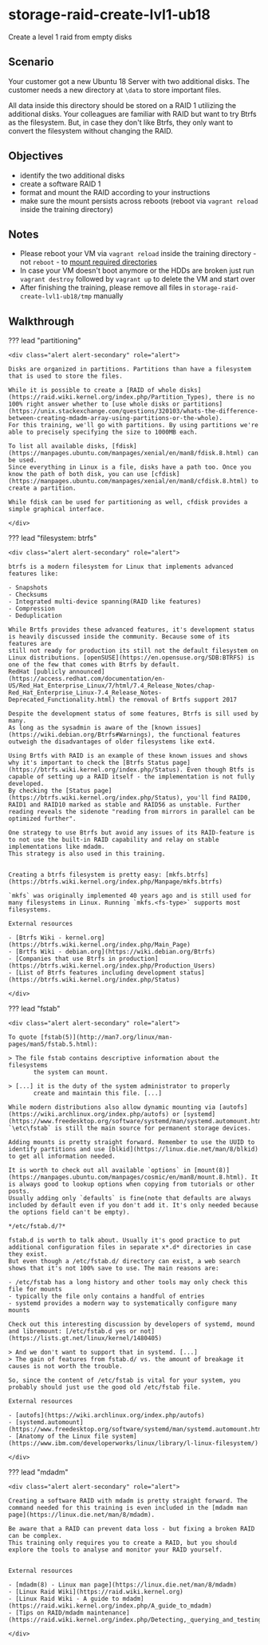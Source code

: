 <div class="jumbotron">
    <h1 class="display-4 text-left">storage-raid-create-lvl1-ub18</h1>
    <p class="lead text-left">Create a level 1 raid from empty disks</p>
</div>

<h2 class="display-4">Scenario</h2>

Your customer got a new Ubuntu 18 Server with two additional disks. The customer needs a new directory at `\data` to store important files. 

All data inside this directory should be stored on a RAID 1 utilizing the additional disks. Your colleagues are familiar with RAID but want to try Btrfs as the filesystem.
But, in case they don't like Btrfs, they only want to convert the filesystem without changing the RAID.

<h2 class="display-4">Objectives</h2>

- identify the two additional disks
- create a software RAID 1
- format and mount the RAID according to your instructions
- make sure the mount persists across reboots (reboot via `vagrant reload` inside the training directory)

<h2 class="display-4">Notes</h2>

- Please reboot your VM via `vagrant reload` inside the training directory - not `reboot` -  to [mount required directories](https://github.com/hashicorp/vagrant/issues/1845)
- In case your VM doesn't boot anymore or the HDDs are broken just run `vagrant destroy` followed by `vagrant up` to delete the VM and start over
- After finishing the training, please remove all files in `storage-raid-create-lvl1-ub18/tmp` manually

<h2 class="display-4">Walkthrough</h2>

??? lead "partitioning"

    <div class="alert alert-secondary" role="alert">

    Disks are organized in partitions. Partitions than have a filesystem that is used to store the files.
    
    While it is possible to create a [RAID of whole disks](https://raid.wiki.kernel.org/index.php/Partition_Types), there is no 100% right answer whether to [use whole disks or partitions](https://unix.stackexchange.com/questions/320103/whats-the-difference-between-creating-mdadm-array-using-partitions-or-the-whole). 
    For this training, we'll go with partitions. By using partitions we're able to precisely specifying the size to 1000MB each. 
    
    To list all available disks, [fdisk](https://manpages.ubuntu.com/manpages/xenial/en/man8/fdisk.8.html) can be used.
    Since everything in Linux is a file, disks have a path too. Once you know the path of both disk, you can use [cfdisk](https://manpages.ubuntu.com/manpages/xenial/en/man8/cfdisk.8.html) to create a partition.
    
    While fdisk can be used for partitioning as well, cfdisk provides a simple graphical interface.
    
    </div>
    
??? lead "filesystem: btrfs"
    
    <div class="alert alert-secondary" role="alert">

    btrfs is a modern filesystem for Linux that implements advanced features like:
    
    - Snapshots
    - Checksums
    - Integrated multi-device spanning(RAID like features)
    - Compression
    - Deduplication
    
    While Brtfs provides these advanced features, it's development status is heavily discussed inside the community. Because some of its features are
    still not ready for production its still not the default filesystem on Linux distributions. [openSUSE](https://en.opensuse.org/SDB:BTRFS) is one of the few that comes with Btrfs by default.
    RedHat [publicly announced](https://access.redhat.com/documentation/en-US/Red_Hat_Enterprise_Linux/7/html/7.4_Release_Notes/chap-Red_Hat_Enterprise_Linux-7.4_Release_Notes-Deprecated_Functionality.html) the removal of Brtfs support 2017
    
    Despite the development status of some features, Btrfs is sill used by many.
    As long as the sysadmin is aware of the [known issues](https://wiki.debian.org/Btrfs#Warnings), the functional features outweigh the disadvantages of older filesystems like ext4. 
    
    Using Brtfs with RAID is an example of these known issues and shows why it's important to check the [Btrfs Status page](https://btrfs.wiki.kernel.org/index.php/Status). Even though Btfs is capable of setting up a RAID itself - the implementation is not fully developed. 
    By checking the [Status page](https://btrfs.wiki.kernel.org/index.php/Status), you'll find RAID0, RAID1 and RAID10 marked as stable and RAID56 as unstable. Further reading reveals the sidenote "reading from mirrors in parallel can be optimized further".
    
    One strategy to use Btrfs but avoid any issues of its RAID-feature is to not use the built-in RAID capability and relay on stable implementations like mdadm. 
    This strategy is also used in this training.
    
    
    Creating a btrfs filesystem is pretty easy: [mkfs.btrfs](https://btrfs.wiki.kernel.org/index.php/Manpage/mkfs.btrfs)
    
    `mkfs` was originally implemented 40 years ago and is still used for many filesystems in Linux. Running `mkfs.<fs-type>` supports most filesystems.
    
    External resources
    
    - [Btrfs Wiki - kernel.org](https://btrfs.wiki.kernel.org/index.php/Main_Page)
    - [Brtfs Wiki - debian.org](https://wiki.debian.org/Btrfs)
    - [Companies that use Btrfs in production](https://btrfs.wiki.kernel.org/index.php/Production_Users)
    - [List of Btrfs features including development status](https://btrfs.wiki.kernel.org/index.php/Status)
    
    </div>

??? lead "fstab"

    <div class="alert alert-secondary" role="alert">
    
    To quote [fstab(5)](http://man7.org/linux/man-pages/man5/fstab.5.html):
    
    > The file fstab contains descriptive information about the filesystems
           the system can mount.
    
    > [...] it is the duty of the system administrator to properly
           create and maintain this file. [...]
    
    While modern distributions also allow dynamic mounting via [autofs](https://wiki.archlinux.org/index.php/autofs) or [systemd](https://www.freedesktop.org/software/systemd/man/systemd.automount.html), `\etc\fstab` is still the main source for permanent storage devices.
    
    Adding mounts is pretty straight forward. Remember to use the UUID to identify partitions and use [blkid](https://linux.die.net/man/8/blkid) to get all information needed.
    
    It is worth to check out all available `options` in [mount(8)](https://manpages.ubuntu.com/manpages/cosmic/en/man8/mount.8.html). It is always good to lookup options when copying from tutorials or other posts.
    Usually adding only `defaults` is fine(note that defaults are always included by default even if you don't add it. It's only needed because the options field can't be empty).
    
    */etc/fstab.d/?*
    
    fstab.d is worth to talk about. Usually it's good practice to put additional configuration files in separate x*.d* directories in case they exist.
    But even though a /etc/fstab.d/ directory can exist, a web search shows that it's not 100% save to use. The main reasons are:
    
    - /etc/fstab has a long history and other tools may only check this file for mounts
    - typically the file only contains a handful of entries
    - systemd provides a modern way to systematically configure many mounts
    
    Check out this interesting discussion by developers of systemd, mound and libremount: [/etc/fstab.d yes or not](https://lists.gt.net/linux/kernel/1480405)
    
    > And we don't want to support that in systemd. [...]
    > The gain of features from fstab.d/ vs. the amount of breakage it 
    causes is not worth the trouble. 
    
    So, since the content of /etc/fstab is vital for your system, you probably should just use the good old /etc/fstab file. 
    
    External resources
    
    - [autofs](https://wiki.archlinux.org/index.php/autofs)
    - [systemd.automount](https://www.freedesktop.org/software/systemd/man/systemd.automount.html)
    - [Anatomy of the Linux file system](https://www.ibm.com/developerworks/linux/library/l-linux-filesystem/)

    </div>

??? lead "mdadm"
    
    <div class="alert alert-secondary" role="alert">
        
    Creating a software RAID with mdadm is pretty straight forward. The command needed for this training is even included in the [mdadm man page](https://linux.die.net/man/8/mdadm).
    
    Be aware that a RAID can prevent data loss - but fixing a broken RAID can be complex.
    This training only requires you to create a RAID, but you should explore the tools to analyse and monitor your RAID yourself.
    
    
    External resources
    
    - [mdadm(8) - Linux man page](https://linux.die.net/man/8/mdadm)
    - [Linux Raid Wiki](https://raid.wiki.kernel.org)
    - [Linux Raid Wiki - A guide to mdadm](https://raid.wiki.kernel.org/index.php/A_guide_to_mdadm)
    - [Tips on RAID/mdadm maintenance](https://raid.wiki.kernel.org/index.php/Detecting,_querying_and_testing)

    </div>